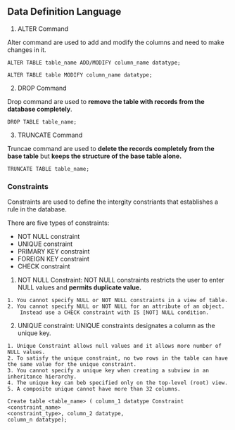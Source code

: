 #

## Data Definition Language

1. ALTER Command

Alter command are used to add and modify the columns and need to make changes in it.

```db
ALTER TABLE table_name ADD/MODIFY column_name datatype;
```

```db
ALTER TABLE table MODIFY column_name datatype;
```

2. DROP Command

Drop command are used to **remove the table with records from the database completely**.

```db
DROP TABLE table_name;
```

3. TRUNCATE Command

Truncae command are used to **delete the records completely from the base table** but **keeps the structure of the base table alone.**

```db
TRUNCATE TABLE table_name;
```

### Constraints

Constraints are used to define the intergity constriants   that establishes a rule in the database.

There are five types of constraints:

- NOT NULL constraint
- UNIQUE constraint
- PRIMARY KEY constraint
- FOREIGN KEY constraint
- CHECK constraint

1. NOT NULL Constraint: NOT NULL constraints restricts the user to enter NULL values and **permits duplicate value.**

```text
1. You cannot specify NULL or NOT NULL constraints in a view of table.
2. You cannot specify NULL or NOT NULL for an attribute of an object. 
    Instead use a CHECK constraint with IS [NOT] NULL condition.
```

2. UNIQUE constraint: UNIQUE constraints designates a column as the unique key.

```text
1. Unique Constraint allows null values and it allows more number of NULL values.
2. To satisfy the unique constraint, no two rows in the table can have the same value for the unique constraint.
3. You cannot specify a unique key when creating a subview in an inheritance hierarchy.
4. The unique key can beb specified only on the top-level (root) view.
5. A composite unique cannot have more than 32 columns.
```

```db
Create table <table_name> ( column_1 datatype Constraint <constraint_name>
<constraint_type>, column_2 datatype,
column_n datatype);
```